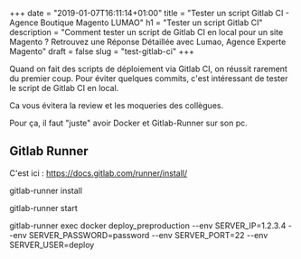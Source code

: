 +++
date = "2019-01-07T16:11:14+01:00"
title = "Tester un script Gitlab CI - Agence Boutique Magento LUMAO"
h1 = "Tester un script Gitlab CI"
description = "Comment tester un script de Gitlab CI en local pour un site Magento ? Retrouvez une Réponse Détaillée avec Lumao, Agence Experte Magento"
draft = false
slug = "test-gitlab-ci"
+++

Quand on fait des scripts de déploiement via Gitlab CI, on réussit rarement du premier coup. Pour éviter quelques commits,
c'est intéressant de tester le script de Gitlab CI en local.

Ca vous évitera la review et les moqueries des collègues.

Pour ça, il faut "juste" avoir Docker et Gitlab-Runner sur son pc.

##  Gitlab Runner

C'est ici : https://docs.gitlab.com/runner/install/

gitlab-runner install

gitlab-runner start

gitlab-runner exec docker deploy_preproduction --env SERVER_IP=1.2.3.4 --env SERVER_PASSWORD=password --env SERVER_PORT=22 --env SERVER_USER=deploy
